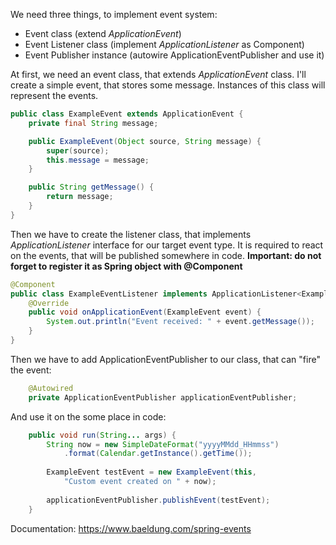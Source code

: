 We need three things, to implement event system:
- Event class (extend _ApplicationEvent_)
- Event Listener class (implement _ApplicationListener_ as Component)
- Event Publisher instance (autowire ApplicationEventPublisher and use it)

At first, we need an event class, that extends _ApplicationEvent_ class. I'll create a simple event, that stores some message. Instances of this class will represent the events.

```java
public class ExampleEvent extends ApplicationEvent {
    private final String message;

    public ExampleEvent(Object source, String message) {
        super(source);
        this.message = message;
    }

    public String getMessage() {
        return message;
    }
}
```

Then we have to create the listener class, that implements _ApplicationListener_ interface for our target event type. It is required to react on the events, that will be published somewhere in code.
**Important: do not forget to register it as Spring object with @Component**

```java
@Component
public class ExampleEventListener implements ApplicationListener<ExampleEvent> {
    @Override
    public void onApplicationEvent(ExampleEvent event) {
        System.out.println("Event received: " + event.getMessage());
    }
}
```

Then we have to add ApplicationEventPublisher to our class, that can "fire" the event:

```java
	@Autowired  
	private ApplicationEventPublisher applicationEventPublisher;
```

And use it on the some place in code:
```java
	public void run(String... args) {
		String now = new SimpleDateFormat("yyyyMMdd_HHmmss")
			.format(Calendar.getInstance().getTime());
			
		ExampleEvent testEvent = new ExampleEvent(this,
			"Custom event created on " + now);
			
		applicationEventPublisher.publishEvent(testEvent);
	}
```

Documentation: https://www.baeldung.com/spring-events